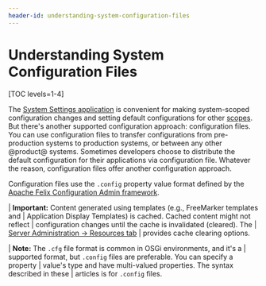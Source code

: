 ```yaml
---
header-id: understanding-system-configuration-files
---
```


# Understanding System Configuration Files

[TOC levels=1-4]

The [System Settings application](/docs/7-2/user/-/knowledge_base/u/system-settings) 
is convenient for making system-scoped configuration changes and setting default
configurations for other
[scopes](/docs/7-2/user/-/knowledge_base/u/setting-up#configuration-scope).
But there's another supported configuration approach: configuration files. You
can use configuration files to transfer configurations from pre-production
systems to production systems, or between any other @product@ systems. Sometimes
developers choose to distribute the default configuration for their applications
via configuration file. Whatever the reason, configuration files offer another
configuration approach.

Configuration files use the `.config` property value format defined by the 
[Apache Felix Configuration Admin framework](http://felix.apache.org/documentation/subprojects/apache-felix-config-admin.html). 

| **Important:** Content generated using templates (e.g., FreeMarker templates and
| Application Display Templates) is cached. Cached content might not reflect
| configuration changes until the cache is invalidated (cleared). The
| [Server Administration &rarr; Resources tab](/docs/7-2/user/-/knowledge_base/u/server-administration-resources)
| provides cache clearing options.

| **Note:** The `.cfg` file format is common in OSGi environments, and it's a
| supported format, but `.config` files are preferable. You can specify a property
| value's type and have multi-valued properties. The syntax described in these
| articles is for `.config` files.
